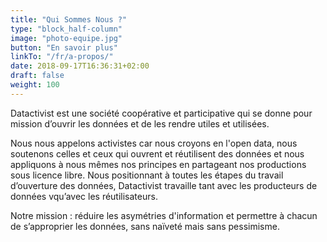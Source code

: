```yaml
---
title: "Qui Sommes Nous ?"
type: "block_half-column"
image: "photo-equipe.jpg"
button: "En savoir plus"
linkTo: "/fr/a-propos/"
date: 2018-09-17T16:36:31+02:00
draft: false
weight: 100
---
```


Datactivist est une société coopérative et participative qui se donne pour mission d’ouvrir les données et de les rendre utiles et utilisées.

Nous nous appelons activistes car nous croyons en l'open data, nous soutenons celles et ceux qui ouvrent et réutilisent des données et nous appliquons à nous mêmes nos principes en partageant nos productions sous licence libre. Nous positionnant à toutes les étapes du travail d’ouverture des données, Datactivist travaille tant avec les producteurs de données 
vqu’avec les réutilisateurs. 

Notre mission : réduire les asymétries d'information et permettre à chacun de s’approprier les données, sans naïveté mais sans pessimisme.